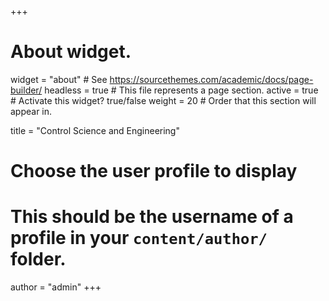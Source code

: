 +++
# About widget.
widget = "about"  # See https://sourcethemes.com/academic/docs/page-builder/
headless = true  # This file represents a page section.
active = true  # Activate this widget? true/false
weight = 20  # Order that this section will appear in.

title = "Control Science and Engineering"

# Choose the user profile to display
# This should be the username of a profile in your `content/author/` folder.
author = "admin"
+++
